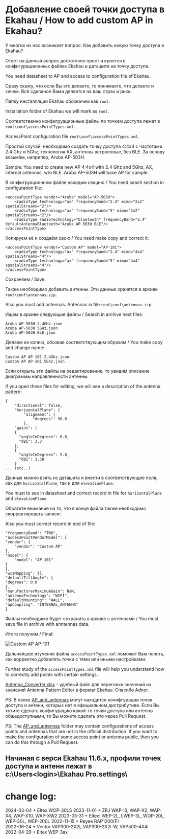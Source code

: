 # Добавление своей точки доступа в Ekahau / How to add custom AP in Ekahau?

У многих из нас возникает вопрос: Как добавить новую точку доступа в Ekahau?

Ответ на данный вопрос достаточно прост и кроется в конфигурациионных файлах Ekahau и даташите на точку доступа.

You need datasheet to AP and access to configuration file of Ekahau.

Сразу скажу, что если Вы это делаете, то понимаете, что делаете и зачем. Всё сделаное Вами делается на ваш страх и риск.

Папку инсталляции Ekahau обозначим как `root`.

Installation folder of Ekahau we will mark as `root`.

Соответственно конфигруационные файлы по точкам доступа лежат в `root\conf\accessPointTypes.xml`.

AccessPoint configuration file `root\conf\accessPointTypes.xml`.

Простой случай: необходимо создать точку доступа 4:4x4 с частотами 2.4 Ghz и 5Ghz, технология AX, антенны встроенные, без BLE. За основу возьмём, наприпер, Aruba AP-503H.

Sample: You need to create new AP 4:4x4 with 2.4 Ghz and 5Ghz, AX, internal antennas, w/o BLE. Aruba AP-503H will base AP for sample.

В конфигруационном файле находим секцию / You need seach section in configuration file:

    <accessPointType vendor="Aruba" model="AP-503H">
        <radioType technology="ax" frequencyBand="2.4" mimo="2x2" spatialStreams="2"/>
        <radioType technology="ax" frequencyBand="5" mimo="2x2" spatialStreams="2"/>
        <radioType radioTechnology="bluetooth" frequencyBand="2.4" defaultAntennaBluetooth="Aruba AP-503H BLE"/>
    </accessPointType>


Копируем её и создаём свою / You need make copy and correct it:
 
    <accessPointType vendor="Custom AP" model="AP-101">
        <radioType technology="ax" frequencyBand="2.4" mimo="4x4" spatialStreams="4"/>
        <radioType technology="ax" frequencyBand="5" mimo="4x4" spatialStreams="4"/>
    </accessPointType>

Сохраняем / Save.
  
Также необходимо добавить антенны. Эти данные хранятся в архиве `root\conf\antennas.zip`.

Also you must add antennas. Antennas in file `root\conf\antennas.zip`.

Ищем в архиве следующие файлы / Search in archive next files:

    Aruba AP-503H 2.4GHz.json
    Aruba AP-503H 5GHz.json
    Aruba AP-503H BLE.json

Делаем их копию, обозвав соответствующим образом / You make copy and change name:

    Custom AP AP-101 2.4Ghz.json
    Custom AP AP-101 5Ghz.json
  
Если открыть эти файлы на редактирование, то увидим описание диаграммы направленности антенны:

If you open these files for editing, we will see a description of the antenna pattern:

    {
        "directional": false,
        "horizontalPlane": {
            "alignment": {
                "degrees": 90.0
            },
        "gains": [
        {
          "angleInDegrees": 0.0,
          "dBi": 3.3
        },
        {
          "angleInDegrees": 5.0,
          "dBi": 3.38
        }
    ... (etc..)
  
Данные можно взять из даташита и внести в соответствующие поля, как для `horizontalPlane`, так и для `elevationPlane`.

You must to see in datasheet and correct record in file for `horizontalPlane` and `elevationPlane`.


Обратите внимание на то, что в конце файла также необходимо скорректировать записи:

Also you must correct record in end of file:

  
    "frequencyBand": "TWO",
    "accessPointVendorModel": {
    "vendor": {
        "vendor": "Custom AP"
    },
    "model": {
        "model": "AP-101"
    }
    },
    "wcsMapping": {},
    "defaultTiltAngle": {
    "degrees": 0.0
    },
    "manufacturerMaximumGain": NaN,
    "antennaTechnology": "WIFI",
    "defaultMounting": "WALL",
    "apCoupling": "INTERNAL_ANTENNA"
    }
  
Файлы необходимо будет сохранить в архиве с антеннами / You must save file in archive with anntennas data.

Итого получим / Final:

![Custom AP AP-101](./images/Custom_AP_AP-101.PNG)

Дальнейшее изучение файла `accessPointTypes.xml` поможет Вам понять, как корректно добавлять точки с теми или иными настройками.

Further study of the `accessPointTypes.xml` file will help you understand how to correctly add points with certain settings.

[Antenna_Converter.xlsx](./Antenna_Converter.xlsx) - удобный файл для перегонки значений из значений Antenna Pattern Editor в формат Ekahau. Спасибо Adner.

PS: В папке [AP_and_antennas](./AP_and_antennas/) могут находится конифгурации точек доступа и антенн, которых нет в официальном дистрибутиве. Если Вы хотите сделать конфигурацию какой-то точки доступа или антенны общедоступными, то Вы можете сделать это через Pull Request.

PS: The [AP_and_antennas](./AP_and_antennas/) folder may contain configurations of access points and antennas that are not in the official distribution. If you want to make the configuration of some access point or antenna public, then you can do this through a Pull Request.

## Начиная с верси Ekahau 11.6.x, профили точек доступа и антенн лежат в c:\Users\<login>\Ekahau Pro\.settings\

# change log:
2024-03-04 + Eltex WOP-30LS
2023-11-01 + ZRJ WAP-I3, WAP-X2, WAP-X4, WAP-X10, WAP-XW2
2023-05-31 + Eltex: WEP-2L, LWEP-3L, WOP-20L, WEP-30L, WEP-200L
2022-11-15 + Reyee RAP1200(F)  
2022-06-24 + Vector VAP300-2X2i, VAP300-2X2i-W, VAP500-4X4i  
2022-04-29 + Eltex WEP-3ax
